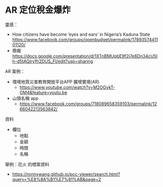 # AR 定位稅金爆炸

靈感：
- How citizens have become ‘eyes and ears’ in Nigeria’s Kaduna State https://www.facebook.com/groups/openbudget/permalink/1789357441101120/
- 簡報 https://docs.google.com/presentation/d/1XTnBMUpbE9f2j7e6Dn34cU5Ih-d5tAQIryfh2DUS_FI/edit?usp=sharing


AR 案例：
- 環境地質災害教育開放平台APP 擴增實境(AR) 
    - https://www.youtube.com/watch?v=M2OGvkT-OM4&feature=youtu.be
- 山頭名稱 app
    - https://www.facebook.com/groups/718089658359103/permalink/1266042213563842/

資料
- 欄位
    - 地點
    - 金額
    - 時間
    - 名稱


舉例：花火 的標案資料
- https://ronnywang.github.io/pcc-viewer/search.html?query=%E8%8A%B1%E7%81%AB&page=2